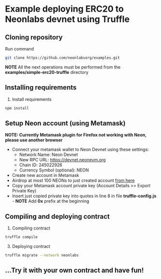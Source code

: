 # Example deploying ERC20 to Neonlabs devnet using Truffle

## Cloning repository
Run command
```sh
git clone https://github.com/neonlabsorg/examples.git
```

**NOTE** All the next operations must be performed from the **examples/simple-erc20-truffle** directory

## Installing requirements

1. Install requirements

```sh
npm install
```
## Setup Neon account (using Metamask)
**NOTE: Currently Metamask plugin for Firefox not working with Neon, please use another browser**
- Connect your metamask wallet to Neon Devnet using these settings:
    - Network Name: Neon Devnet
    - New RPC URL: https://devnet.neonevm.org
    - Chain ID: 245022926
    - Currency Symbol (optional): NEON
- Create new account in Metamask
- Airdrop at most 100 NEONs to just created account [from here](https://neonfaucet.org/)
- Copy your Metamask account private key (Account Details >> Export Private Key)
- Insert just copied private key into quotes in line 8 in file **truffle-config.js** - **NOTE** Add **0x** prefix at the beginning

## Compiling and deploying contract

1. Compiling contract
```sh
truffle compile
```
3. Deploying contract
```sh
truffle migrate --network neonlabs
```

## ...Try it with your own contract and have fun!

